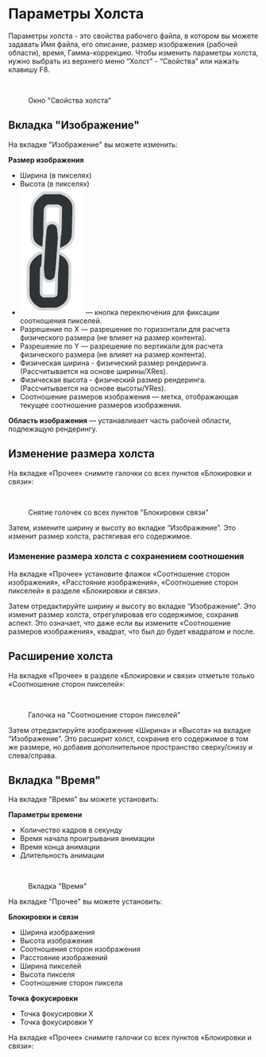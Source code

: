 # Параметры Холста

Параметры холста - это свойства рабочего файла, в котором вы можете задавать Имя файла, его описание, размер изображения (рабочей области), время, Гамма-коррекцию. Чтобы изменить параметры холста, нужно выбрать из верхнего меню “Холст” - “Свойства” или нажать клавишу F8.

<figure><img src="https://lh7-us.googleusercontent.com/mdJGNsrYig4xiQvu89LtJQuKZ7wSJ1LzUiIFRp34dmi0WV0MpRyQFkOqX55II0zvO2t8j9f6SuBC6JZznnAnWdjnifKwGIjJNQl19OCDfjcBt4hztN1EGLI9BgGhOF04gz7XuDz73XOe3j479VBU7Xw" alt=""><figcaption><p>Окно "Свойства холста"</p></figcaption></figure>

## Вкладка "Изображение"

На вкладке "Изображение" вы можете изменить:

**Размер изображения**

* Ширина (в пикселях)
* Высота  (в пикселях)
* <img src="../.gitbook/assets/utils_chain_link_on_icon.png" alt="" data-size="line"> — кнопка переключения для фиксации соотношения пикселей.
* Разрешение по X — разрешение по горизонтали для расчета физического размера (не влияет на размер контента).
* Разрешение по Y — разрешение по вертикали для расчета физического размера (не влияет на размер контента).
* Физическая ширина - физический размер рендеринга. (Рассчитывается на основе ширины/XRes).
* Физическая высота - физический размер рендеринга. (Рассчитывается на основе высоты/YRes).
* Соотношение размеров изображения — метка, отображающая текущее соотношение размеров изображения.

**Область изображения** — устанавливает часть рабочей области, подлежащую рендерингу.

## Изменение размера холста

На вкладке «Прочее» снимите галочки со всех пунктов «Блокировки и связи»:

<figure><img src="https://lh7-us.googleusercontent.com/dNktkyDyxkJc_s5Xn8clRfx1VIxd1yTBRhSEuqmsxAIYHlAse2YKzzGMxcz1yXdQqB3RPOPob8Dn7GOR2oPseB5TOVtIupZm3G1lFC7_EfF3F7AAgh-WrPJlu5cjatcZSomD9G7q7H5ZKSEMx8Pl5ms" alt=""><figcaption><p>Снятие голочек со всех пунктов "Блокировки связи"</p></figcaption></figure>

Затем, измените ширину и высоту во вкладке “Изображение”. Это изменит размер холста, растягивая его содержимое.

### Изменение размера холста с сохранением соотношения

На вкладке «Прочее» установите флажок «Соотношение сторон изображения», «Расстояние изображения», «Соотношение сторон пикселей» в разделе «Блокировки и связи».

Затем отредактируйте ширину и высоту во вкладке “Изображение”. Это изменит размер холста, отрегулировав его содержимое, сохранив аспект. Это означает, что даже если вы измените «Соотношение размеров изображения», квадрат, что был до будет квадратом и после.

## **Расширение холста**

На вкладке «Прочее» в разделе «Блокировки и связи» отметьте только «Соотношение сторон пикселей»:

<figure><img src="https://lh7-us.googleusercontent.com/D4O33OL2EQY8FF90D6T7W-RQ0TFlb_KocopRbBrraPiORFIpHcW5ih0JWQduiaR-Ygv45sb17So6HKFueQEvjha42CB3U8rJnJiBuWeuO7oLtRrpG9gOlFsKrQSYXwcTTAcsz_0n_LxOxkaworri9NM" alt=""><figcaption><p>Галочка на "Соотношение сторон пикселей"</p></figcaption></figure>

Затем отредактируйте изображение «Ширина» и «Высота» на вкладке “Изображение”. Это расширит холст, сохранив его содержимое в том же размере, но добавив дополнительное пространство сверху/снизу и слева/справа.

## Вкладка "Время"

На вкладке "Время" вы можете установить:

**Параметры времени**

* Количество кадров в секунду
* Время начала проигрывания анимации
* Время конца анимации
* Длительность анимации&#x20;

<figure><img src="https://lh7-us.googleusercontent.com/6lAeCF9fkqeRIoZNR2WYywwn-4-XcCoXUv4cA4iLVUVLFJEPFbyJXBgivktsFtFTJAaMYn3-gLNafTWymL-eOPurdumNShuDU1hQusDFtRGEyAZ3yHey2MNJxDQRcaq6aAe4Iw3rpMTA4_c9CvazSag" alt=""><figcaption><p>Вкладка "Время"</p></figcaption></figure>

На вкладке "Прочее" вы можете установить:

**Блокировки и связи**

* Ширина изображения
* Высота изображения
* Соотношения сторон изображения&#x20;
* Расстояние изображений
* Ширина пикселей
* Высота пикселя
* Соотношение сторон пиксела

**Точка фокусировки**

* Точка фокусировки X
* Точка фокусировки Y

На вкладке «Прочее» снимите галочки со всех пунктов «Блокировки и связи»:
